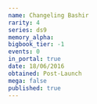 ```yaml
---
name: Changeling Bashir
rarity: 4
series: ds9
memory_alpha:
bigbook_tier: -1
events: 0
in_portal: true
date: 18/06/2016
obtained: Post-Launch
mega: false
published: true
---
```



